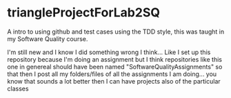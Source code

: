 # triangleProjectForLab2SQ
A intro to using github and test cases using the TDD style, this was taught in my Software Quality course.

I'm still new and I know I did something wrong I think... Like I set up this repository because I'm doing an assignment but I think repositories like this one in genereal should have been named "SoftwareQualityAssignments" so that then I post all my folders/files of all the assignments I am doing... you know that sounds a lot better then I can have projects also of the particular classes
